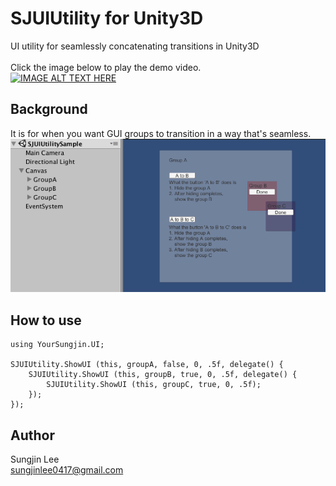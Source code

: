 # SJUIUtility for Unity3D
UI utility for seamlessly concatenating transitions in Unity3D <br>
<br>
Click the image below to play the demo video.<br>
[![IMAGE ALT TEXT HERE](https://img.youtube.com/vi/aevJOaQ7XhM/0.jpg)](https://youtu.be/aevJOaQ7XhM)

## Background
It is for when you want GUI groups to transition in a way that's seamless.
![image](ScreenCapture/UI%20hierarchy.png)

## How to use
```
using YourSungjin.UI;

SJUIUtility.ShowUI (this, groupA, false, 0, .5f, delegate() {
	SJUIUtility.ShowUI (this, groupB, true, 0, .5f, delegate() {
		SJUIUtility.ShowUI (this, groupC, true, 0, .5f); 
	});
});
```

## Author
Sungjin Lee<br> 
sungjinlee0417@gmail.com
